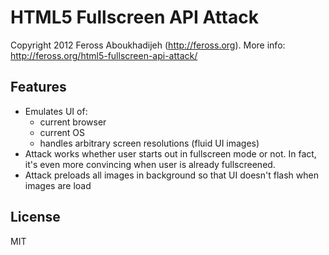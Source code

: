 # HTML5 Fullscreen API Attack

Copyright 2012 Feross Aboukhadijeh (http://feross.org). More info: http://feross.org/html5-fullscreen-api-attack/

## Features

- Emulates UI of:
  - current browser
  - current OS
  - handles arbitrary screen resolutions (fluid UI images)
- Attack works whether user starts out in fullscreen mode or not. In fact, it's even more convincing when user is already fullscreened.
- Attack preloads all images in background so that UI doesn't flash when images are load

## License

MIT
